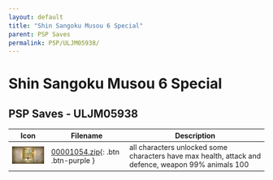 ```yaml
---
layout: default
title: "Shin Sangoku Musou 6 Special"
parent: PSP Saves
permalink: PSP/ULJM05938/
---
```

# Shin Sangoku Musou 6 Special

## PSP Saves - ULJM05938

| Icon | Filename | Description |
|------|----------|-------------|
| ![Shin Sangoku Musou 6 Special](ICON0.PNG) | [00001054.zip](00001054.zip){: .btn .btn-purple } | all characters unlocked some characters have max health, attack and defence, weapon 99% animals 100 |
